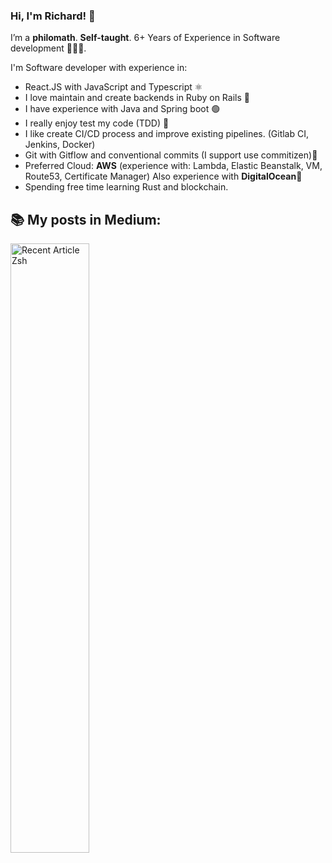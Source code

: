 ### Hi, I'm Richard! 🚀

I’m a **philomath**. **Self-taught**. 6+ Years of Experience in Software development 👨🏽‍💻.

I'm Software developer with experience in:

- React.JS with JavaScript and Typescript ⚛️
- I love maintain and create backends in Ruby on Rails 💎
- I have experience with Java and Spring boot 🟢
- I really enjoy test my code (TDD) 💙
- I like create CI/CD process and improve existing pipelines. (Gitlab CI, Jenkins, Docker)
- Git with Gitflow and conventional commits (I support use commitizen)💚
- Preferred Cloud: **AWS** (experience with: Lambda, Elastic Beanstalk, VM, Route53, Certificate Manager) Also experience with **DigitalOcean**🌊
- Spending free time learning Rust and blockchain.

## 📚 My posts in Medium: 
<a target="_blank" href="https://github-readme-medium-recent-article.vercel.app/medium/@rlozada808/0" ><img src="https://github-readme-medium-recent-article.vercel.app/medium/@rlozada808/0" alt="Recent Article Zsh" style="width:50%"/></a> 
